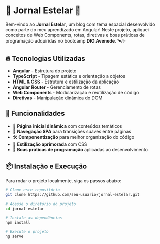 # 🌌 Jornal Estelar 🚀

Bem-vindo ao **Jornal Estelar**, um blog com tema espacial desenvolvido como parte do meu aprendizado em Angular! Neste projeto, apliquei conceitos de Web Components, rotas, diretivas e boas práticas de programação adquiridas no bootcamp **DIO Avenede**. 🛰️✨

## 🔥 Tecnologias Utilizadas

- **Angular** - Estrutura do projeto  
- **TypeScript** - Tipagem estática e orientação a objetos  
- **HTML & CSS** - Estrutura e estilização da aplicação  
- **Angular Router** - Gerenciamento de rotas  
- **Web Components** - Modularização e reutilização de código  
- **Diretivas** - Manipulação dinâmica do DOM  

## 🎯 Funcionalidades

- 🌠 **Página inicial dinâmica** com conteúdos temáticos  
- 🔗 **Navegação SPA** para transições suaves entre páginas  
- 🛠️ **Componentização** para melhor organização do código  
- 🎨 **Estilização aprimorada** com CSS  
- 🚀 **Boas práticas de programação** aplicadas ao desenvolvimento  

## 📦 Instalação e Execução

Para rodar o projeto localmente, siga os passos abaixo:

```sh
# Clone este repositório
git clone https://github.com/seu-usuario/jornal-estelar.git

# Acesse o diretório do projeto
cd jornal-estelar

# Instale as dependências
npm install

# Execute o projeto
ng serve
